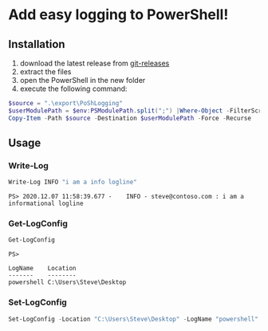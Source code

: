 # Add easy logging to PowerShell!
## Installation
1. download the latest release from [git-releases](https://git.brz.de/powershell-modules/poshlogging/-/releases)
2. extract the files
3. open the PowerShell in the new folder
4. execute the following command:
``` powershell
$source = ".\export\PoShLogging"
$userModulePath = $env:PSModulePath.split(";") |Where-Object -FilterScript {$_ -like "*$env:USERNAME*Windows*PowerShell*"}
Copy-Item -Path $source -Destination $userModulePath -Force -Recurse
```
## Usage
### Write-Log
``` powershell
Write-Log INFO "i am a info logline"
```
```
PS> 2020.12.07 11:58:39.677 -    INFO - steve@contoso.com : i am a informational logline
```
### Get-LogConfig
``` powershell
Get-LogConfig
```
```
PS>

LogName    Location
-------    --------
powershell C:\Users\Steve\Desktop
```
### Set-LogConfig
``` powershell
Set-LogConfig -Location "C:\Users\Steve\Desktop" -LogName "powershell"
```